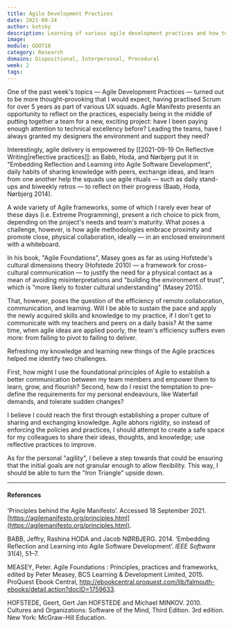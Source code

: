 ```yaml
---
title: Agile Development Practices
date: 2021-09-24
author: kotsky
description: Learning of various agile development practices and how to apply them
image: 
module: GDO710
category: Research
domains: Dispositional, Interpersonal, Procedural
week: 2
tags: 
---
```


One of the past week's topics — Agile Development Practices — turned out to be more thought–provoking that I would expect, having practised Scrum for over 5 years as part of various UX squads. Agile Manifesto presents an opportunity to reflect on the practices, especially being in the middle of putting together a team for a new, exciting project: have I been paying enough attention to technical excellency before? Leading the teams, have I always granted my designers the environment and support they need?

Interestingly, agile delivery is empowered by [[2021-09-19 On Reflective Writing|reflective practices]]: as Babb, Hoda, and Nørbjerg put it in "Embedding Reflection and Learning into Agile Software Development", daily habits of sharing knowledge with peers, exchange ideas, and learn from one another help the squads use agile rituals — such as daily stand-ups and biweekly retros — to reflect on their progress (Baab, Hoda, Nørbjerg 2014).

A wide variety of Agile frameworks, some of which I rarely ever hear of these days (i.e. Extreme Programming), present a rich choice to pick from, depending on the project's needs and team's maturity. What poses a challenge, however, is how agile methodologies embrace proximity and promote close, physical collaboration, ideally — in an enclosed environment with a whiteboard. 

In his book, "Agile Foundations", Masey goes as far as using Hofstede's cultural dimensions theory (Hofstede 2010) — a framework for cross–cultural communication — to justify the need for a physical contact as a mean of avoiding misinterpretations and "building the environment of trust", which is "more likely to foster cultural understanding" (Masey 2015). 

That, however, poses the question of the efficiency of remote collaboration, communication, and learning. Will I be able to sustain the pace and apply the newly acquired skills and knowledge to my practice, if I don't get to communicate with my teachers and peers on a daily basis? At the same time, when agile ideas are applied poorly, the team's efficiency suffers even more: from failing to pivot to failing to deliver. 

Refreshing my knowledge and learning new things of the Agile practices helped me identify two challenges. 

First, how might I use the foundational principles of Agile to establish a better communication between my team members and empower them to learn, grow, and flourish? Second, how do I resist the temptation to pre–define the requirements for my personal endeavours, like Waterfall demands, and tolerate sudden changes? 

I believe I could reach the first through establishing a proper culture of sharing and exchanging knowledge. Agile abhors rigidity, so instead of enforcing the policies and practices, I should attempt to create a safe space for my colleagues to share their ideas, thoughts, and knowledge; use reflective practices to improve. 

As for the personal "agility", I believe a step towards that could be ensuring that the initial goals are not granular enough to allow flexibility. This way, I should be able to turn the "Iron Triangle" upside down.

---

#### References

‘Principles behind the Agile Manifesto’. Accessed 18 September 2021. [https://agilemanifesto.org/principles.html](https://agilemanifesto.org/principles.html).

BABB, Jeffry, Rashina HODA and Jacob NØRBJERG. 2014. ‘Embedding Reflection and Learning into Agile Software Development’. _IEEE Software_ 31(4), 51–7.

MEASEY, Peter. Agile Foundations : Principles, practices and frameworks, edited by Peter Measey, BCS Learning & Development Limited, 2015. ProQuest Ebook Central, http://ebookcentral.proquest.com/lib/falmouth-ebooks/detail.action?docID=1759633.

HOFSTEDE, Geert, Gert Jan HOFSTEDE and Michael MINKOV. 2010. Cultures and Organizations: Software of the Mind, Third Edition. 3rd edition. New York: McGraw-Hill Education.